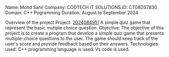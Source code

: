 Name: Mohd Sahil
Company: CODTECH IT SOLUTIONS 
ID: CT08DS7830
Domain: C++ Pogramming
Duration: August to September 2024

Overview of the project Project:
[2024084951](https://github.com/user-attachments/assets/35c0b236-c442-4ec5-a681-8c0bb5f7e944)
A simple quiz game that represent the basic mutiple choice question. 
Objective: The objective of this project is to create a program that develop a simple quiz game that presents multiple-choice questions to the
user. The game should keep track of the user's score and provide feedback based on their answers.
Technologies used: C++ programming language is used.
Vs code is used.
